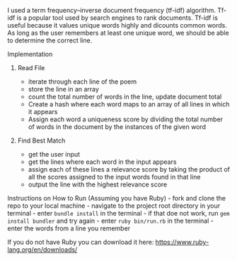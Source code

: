 I used a term frequency–inverse document frequency (tf-idf) algorithm. 
Tf-idf is a popular tool used by search engines to rank documents. 
Tf-idf is useful because it values unique words highly and dicounts 
common words. As long as the user remembers at least one unique word, 
we should be able to determine the correct line. 

Implementation

1. Read File
    - iterate through each line of the poem
    - store the line in an array
    - count the total number of words in the line, update document total
    - Create a hash where each word maps to an array of all lines in which
    it appears
    - Assign each word a uniqueness score by dividing 
    the total number of words in the document by the instances 
    of the given word

2. Find Best Match
    - get the user input
    - get the lines where each word in the input appears
    - assign each of these lines a relevance score by taking the product
    of all the scores assigned to the input words found in that line 
    - output the line with the highest relevance score

Instructions on How to Run (Assuming you have Ruby)
    - fork and clone the repo to your local machine
    - navigate to the project root directory in your terminal 
    - enter `bundle install` in the terminal 
    - if that doe not work, run `gem install bundler` and try again 
    - enter `ruby bin/run.rb` in the terminal 
    - enter the words from a line you remember 

If you do not have Ruby you can download it here: https://www.ruby-lang.org/en/downloads/

